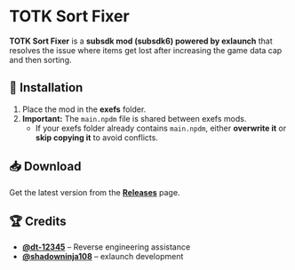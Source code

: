 # TOTK Sort Fixer  

**TOTK Sort Fixer** is a **subsdk mod (subsdk6) powered by exlaunch** that resolves the issue where items get lost after increasing the game data cap and then sorting.  

## 🚀 Installation  

1. Place the mod in the **exefs** folder.  
2. **Important:** The `main.npdm` file is shared between exefs mods.  
   - If your exefs folder already contains `main.npdm`, either **overwrite it** or **skip copying it** to avoid conflicts.  

## 📥 Download  

Get the latest version from the **[Releases](https://github.com/MediaMoots/TOTK_SortFixer/releases)** page.  

## 🏆 Credits  

- **[@dt-12345](https://github.com/dt-12345)** – Reverse engineering assistance  
- **[@shadowninja108](https://github.com/shadowninja108)** – exlaunch development  
